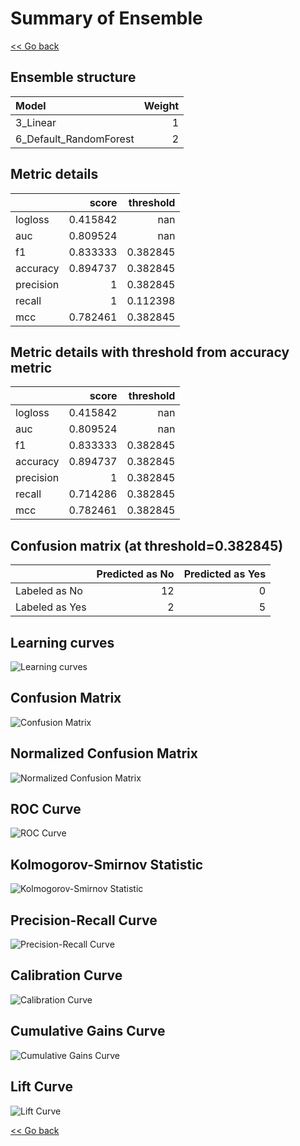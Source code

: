 # Summary of Ensemble

[<< Go back](../README.md)


## Ensemble structure
| Model                  |   Weight |
|:-----------------------|---------:|
| 3_Linear               |        1 |
| 6_Default_RandomForest |        2 |

## Metric details
|           |    score |   threshold |
|:----------|---------:|------------:|
| logloss   | 0.415842 |  nan        |
| auc       | 0.809524 |  nan        |
| f1        | 0.833333 |    0.382845 |
| accuracy  | 0.894737 |    0.382845 |
| precision | 1        |    0.382845 |
| recall    | 1        |    0.112398 |
| mcc       | 0.782461 |    0.382845 |


## Metric details with threshold from accuracy metric
|           |    score |   threshold |
|:----------|---------:|------------:|
| logloss   | 0.415842 |  nan        |
| auc       | 0.809524 |  nan        |
| f1        | 0.833333 |    0.382845 |
| accuracy  | 0.894737 |    0.382845 |
| precision | 1        |    0.382845 |
| recall    | 0.714286 |    0.382845 |
| mcc       | 0.782461 |    0.382845 |


## Confusion matrix (at threshold=0.382845)
|                |   Predicted as No |   Predicted as Yes |
|:---------------|------------------:|-------------------:|
| Labeled as No  |                12 |                  0 |
| Labeled as Yes |                 2 |                  5 |

## Learning curves
![Learning curves](learning_curves.png)
## Confusion Matrix

![Confusion Matrix](confusion_matrix.png)


## Normalized Confusion Matrix

![Normalized Confusion Matrix](confusion_matrix_normalized.png)


## ROC Curve

![ROC Curve](roc_curve.png)


## Kolmogorov-Smirnov Statistic

![Kolmogorov-Smirnov Statistic](ks_statistic.png)


## Precision-Recall Curve

![Precision-Recall Curve](precision_recall_curve.png)


## Calibration Curve

![Calibration Curve](calibration_curve_curve.png)


## Cumulative Gains Curve

![Cumulative Gains Curve](cumulative_gains_curve.png)


## Lift Curve

![Lift Curve](lift_curve.png)



[<< Go back](../README.md)
